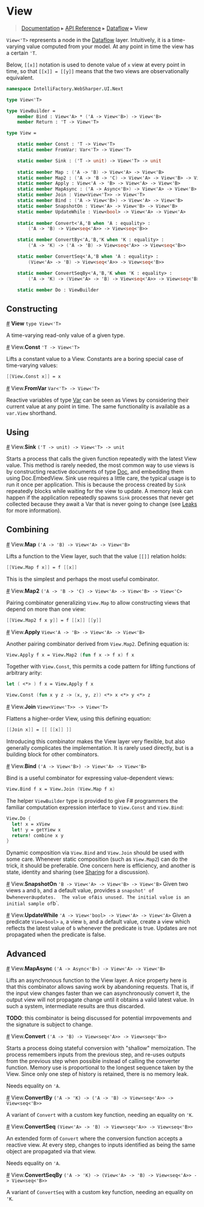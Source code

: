 # View
> [Documentation](../README.md) ▸ [API Reference](API.md) ▸ [Dataflow](Dataflow.md) ▸ **View**

`View<'T>` represents a node in the [Dataflow](Dataflow.md) layer.
Intuitively, it is a time-varying value computed from your model.
At any point in time the view has a certain `'T`.

Below, `[[x]]` notation is used to denote value of `x` view at every
point in time, so that `[[x]] = [[y]]` means that the two views are
observationally equivalent.


```fsharp
namespace IntelliFactory.WebSharper.UI.Next

type View<'T>

type ViewBuilder =
    member Bind : View<'A> * ('A -> View<'B>) -> View<'B>
    member Return : 'T -> View<'T>

type View =

    static member Const : 'T -> View<'T>
    static member FromVar: Var<'T> -> View<'T>

    static member Sink : ('T -> unit) -> View<'T> -> unit
    
    static member Map : ('A -> 'B) -> View<'A> -> View<'B>
    static member Map2 : ('A -> 'B -> 'C) -> View<'A> -> View<'B> -> View<'C>
    static member Apply : View<'A -> 'B> -> View<'A> -> View<'B>
    static member MapAsync : ('A -> Async<'B>) -> View<'A> -> View<'B>
    static member Join : View<View<'T>> -> View<'T>
    static member Bind : ('A -> View<'B>) -> View<'A> -> View<'B>
    static member SnapshotOn : View<'A> -> View<'B> -> View<'B>
    static member UpdateWhile : View<bool> -> View<'A> -> View<'A>
    
    static member Convert<'A,'B when 'A : equality> :
        ('A -> 'B) -> View<seq<'A>> -> View<seq<'B>>

    static member ConvertBy<'A,'B,'K when 'K : equality> :
        ('A -> 'K) -> ('A -> 'B) -> View<seq<'A>> -> View<seq<'B>>

    static member ConvertSeq<'A,'B when 'A : equality> :
        (View<'A> -> 'B) -> View<seq<'A>> -> View<seq<'B>>

    static member ConvertSeqBy<'A,'B,'K when 'K : equality> :
        ('A -> 'K) -> (View<'A> -> 'B) -> View<seq<'A>> -> View<seq<'B>>

    static member Do : ViewBuilder
```

## Constructing

<a name="View" href="#View">#</a> **View** `type View<'T>`

A time-varying read-only value of a given type.

<a name="Const" href="#Const">#</a> View.**Const** `'T -> View<'T>`

Lifts a constant value to a View.  Constants are a boring
special case of time-varying values:

```fsharp
[[View.Const x]] = x
```

<a name="FromVar" href="#FromVar">#</a> View.**FromVar** `Var<'T> -> View<'T>`

Reactive variables of type [Var](Var.md) can be seen as Views by considering
their current value at any point in time.  The same functionality is available as
a `var.View` shorthand.

## Using

<a name="Sink" href="#Sink">#</a> View.**Sink** `('T -> unit) -> View<'T> -> unit`

Starts a process that calls the given function repeatedly with the latest View value.
This method is rarely needed, the most common way to use views is by constructing
reactive documents of type [Doc](Doc.md), and embedding them using Doc.EmbedView.
Sink use requires a little care, the typical usage is to run it once per application.
This is because the process created by `Sink` repeatedly blocks while waiting for
the view to update. A memory leak can happen if the application repeatedly spawns `Sink`
processes that never get collected because they await a Var that is never going to change
(see [Leaks](Leaks.md) for more information).

## Combining

<a name="Map" href="#Map">#</a> View.**Map** `('A -> 'B) -> View<'A> -> View<'B>`

Lifts a function to the View layer, such that the value `[[]]` relation holds:

```fsharp
[[View.Map f x]] = f [[x]]
```

This is the simplest and perhaps the most useful combinator.

<a name="Map2" href="#Map2">#</a> View.**Map2** `('A -> 'B -> 'C) -> View<'A> -> View<'B> -> View<'C>`

Pairing combinator generalizing `View.Map` to allow constructing views that depend on more than one view:

```fsharp
[[View.Map2 f x y]] = f [[x]] [[y]]
```

<a name="Apply" href="#Apply">#</a> View.**Apply** `View<'A -> 'B> -> View<'A> -> View<'B>`

Another pairing combinator derived from `View.Map2`. Defining equation is:

```fsharp
View.Apply f x = View.Map2 (fun f x -> f x) f x
```

Together with `View.Const`, this permits a code pattern for lifting functions of arbitrary arity:

```fsharp
let ( <*> ) f x = View.Apply f x

View.Const (fun x y z -> (x, y, z)) <*> x <*> y <*> z
```

<a name="Join" href="#Join">#</a> View.**Join** `View<View<'T>> -> View<'T>`

Flattens a higher-order View, using this defining equation:

```fsharp
[[Join x]] = [[ [[x]] ]]
```

Introducing this combinator makes the View layer very flexible, but also generally
complicates the implementation.  It is rarely used directly, but is a building
block for other combinators.

<a name="Bind" href="#Bind">#</a> View.**Bind** `('A -> View<'B>) -> View<'A> -> View<'B>`

Bind is a useful combinator for expressing value-dependent views:

```fsharp
View.Bind f x = View.Join (View.Map f x)
```

The helper `ViewBuilder` type is provided to give F# programmers the familiar computation
expression interface to `View.Const` and `View.Bind`:

```fsharp
View.Do {
  let! x = xView
  let! y = getYiew x
  return! combine x y
}
```

Dynamic composition via `View.Bind` and `View.Join` should be used with some care.
Whenever static composition (such as `View.Map2`) can do the trick, it should be preferable.
One concern here is efficiency, and another is state, identity and sharing (see [Sharing](Sharing.md)
for a discussion).

<a name="SnapshotOn" href="#SnapshotOn">#</a> View.**SnapshotOn** `'B -> View<'A> -> View<'B> -> View<'B>`
Given two views `a` and `b`, and a default value, provides a `snapshot' of `b` whenever `a` updates. 
The value of `a` is unused. The initial value is an initial sample of `b`.

<a name="UpdateWhile" href="#UpdateWhile">#</a> View.**UpdateWhile** `'A -> View<'bool> -> View<'A> -> View<'A>`
Given a predicate `View<bool>` `a`, a view `b`, and a default value, create a view which reflects the latest value of
`b` whenever the predicate is true. Updates are not propagated when the predicate is false. 


## Advanced

<a name="MapAsync" href="#MapAsync">#</a> View.**MapAsync** `('A -> Async<'B>) -> View<'A> -> View<'B>`

Lifts an asynchronous function to the View layer.  A nice
property here is that this combinator allows saving work by abandoning
requests.  That is, if the input view changes faster than we can
asynchronously convert it, the output view will not propagate change
until it obtains a valid latest value.  In such a system, intermediate
results are thus discarded.

**TODO**: this combinator is being discussed for potential
imrpovements and the signature is subject to change.

<a name="Convert" href="#Convert">#</a> View.**Convert** `('A -> 'B) -> View<seq<'A>> -> View<seq<'B>>`

Starts a process doing stateful conversion with "shallow" memoization.
The process remembers inputs from the previous step, and re-uses outputs
from the previous step when possible instead of calling the converter function.
Memory use is proportional to the longest sequence taken by the View.
Since only one step of history is retained, there is no memory leak.

Needs equality on `'A`.

<a name="ConvertBy" href="#ConvertBy">#</a> View.**ConvertBy** `('A -> 'K) -> ('A -> 'B) -> View<seq<'A>> -> View<seq<'B>>`

A variant of `Convert` with a custom key function, needing an equality on `'K`.

<a name="ConvertSeq" href="#ConvertSeq">#</a> View.**ConvertSeq** `(View<'A> -> 'B) -> View<seq<'A>> -> View<seq<'B>>`

An extended form of `Convert` where the conversion function accepts a
reactive view.  At every step, changes to inputs identified as being
the same object are propagated via that view.

Needs equality on `'A`.

<a name="ConvertSeqBy" href="#ConvertSeqBy">#</a> View.**ConvertSeqBy** `('A -> 'K) -> (View<'A> -> 'B) -> View<seq<'A>> -> View<seq<'B>>`

A variant of `ConvertSeq` with a custom key function, needing an equality on `'K`.










